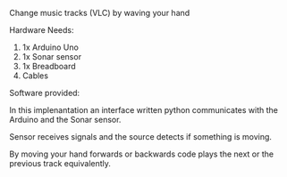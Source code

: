 
Change music tracks (VLC) by waving your hand 

Hardware Needs:

1) 1x Arduino Uno
2) 1x Sonar sensor
3) 1x Breadboard 
4) Cables

Software provided:

In this implenantation an interface written python communicates with the Arduino and the Sonar sensor.

Sensor receives signals and the source detects if something is moving.

By moving your hand forwards or backwards code plays the next or the previous track equivalently.
